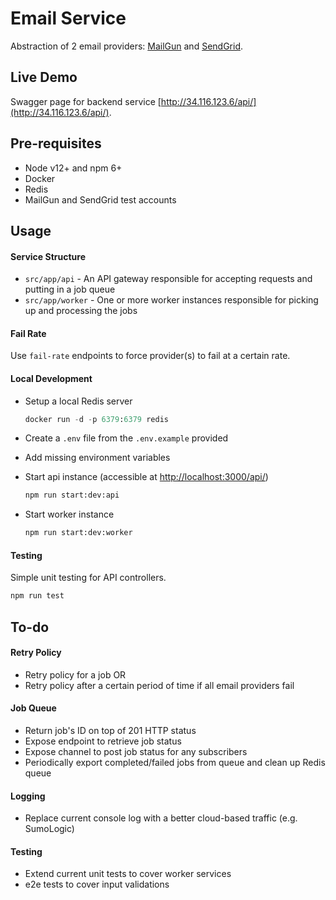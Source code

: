 # Email Service
Abstraction of 2 email providers: [MailGun](https://www.mailgun.com/) and [SendGrid](https://sendgrid.com/).

## Live Demo
Swagger page for backend service [http://34.116.123.6/api/](http://34.116.123.6/api/).

## Pre-requisites
* Node v12+ and npm 6+
* Docker
* Redis
* MailGun and SendGrid test accounts

## Usage

#### Service Structure
* `src/app/api` - An API gateway responsible for accepting requests and putting in a job queue
* `src/app/worker` - One or more worker instances responsible for picking up and processing the jobs

#### Fail Rate
Use `fail-rate` endpoints to force provider(s) to fail at a certain rate.

#### Local Development
* Setup a local Redis server

    ```python
    docker run -d -p 6379:6379 redis
    ```
* Create a `.env` file from the `.env.example` provided
* Add missing environment variables
* Start api instance (accessible at [http://localhost:3000/api/](http://localhost:3000/api/))

    ```python
    npm run start:dev:api
    ```
* Start worker instance

    ```python
    npm run start:dev:worker
    ```

#### Testing
Simple unit testing for API controllers.
```python
npm run test
```

## To-do
#### Retry Policy
* Retry policy for a job OR
* Retry policy after a certain period of time if all email providers fail

#### Job Queue
* Return job's ID on top of 201 HTTP status
* Expose endpoint to retrieve job status
* Expose channel to post job status for any subscribers
* Periodically export completed/failed jobs from queue and clean up Redis queue 

#### Logging
* Replace current console log with a better cloud-based traffic (e.g. SumoLogic) 

#### Testing
* Extend current unit tests to cover worker services
* e2e tests to cover input validations
